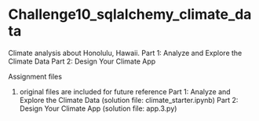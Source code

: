 # Challenge10_sqlalchemy_climate_data
Climate analysis about Honolulu, Hawaii. 
Part 1: Analyze and Explore the Climate Data 
Part 2: Design Your Climate App 


Assignment files
1. original files are included for future reference
Part 1: Analyze and Explore the Climate Data (solution file: climate_starter.ipynb)
Part 2: Design Your Climate App (solution file: app.3.py)
